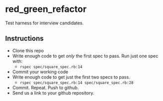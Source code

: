 # red_green_refactor
Test harness for interview candidates.

## Instructions

* Clone this repo
* Write enough code to get *only* the first spec to pass. Run just one spec with:
  * `rspec spec/square_spec.rb:14`
* Commit your working code
* Write  enough code to get just the first two specs to pass.
  * `rspec spec/square_spec.rb:14 spec/square_spec.rb:28`
* Commit. Repeat. Push to github.
* Send us a link to your github repository.

